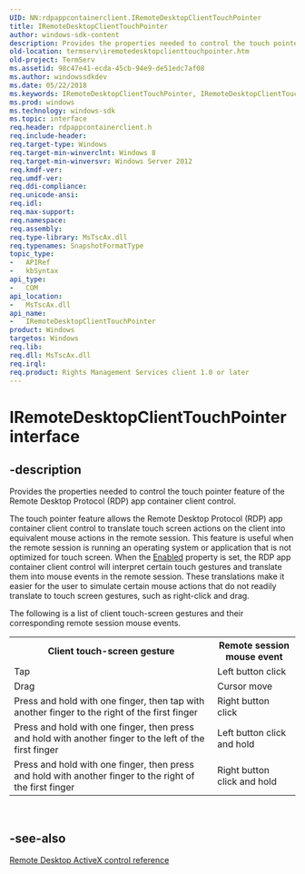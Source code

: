 ```yaml
---
UID: NN:rdpappcontainerclient.IRemoteDesktopClientTouchPointer
title: IRemoteDesktopClientTouchPointer
author: windows-sdk-content
description: Provides the properties needed to control the touch pointer feature of the Remote Desktop Protocol (RDP) app container client control.
old-location: termserv\iremotedesktopclienttouchpointer.htm
old-project: TermServ
ms.assetid: 98c47e41-ecda-45cb-94e9-de51edc7af08
ms.author: windowssdkdev
ms.date: 05/22/2018
ms.keywords: IRemoteDesktopClientTouchPointer, IRemoteDesktopClientTouchPointer interface [Remote Desktop Services], IRemoteDesktopClientTouchPointer interface [Remote Desktop Services],described, rdpappcontainerclient/IRemoteDesktopClientTouchPointer, termserv.iremotedesktopclienttouchpointer
ms.prod: windows
ms.technology: windows-sdk
ms.topic: interface
req.header: rdpappcontainerclient.h
req.include-header: 
req.target-type: Windows
req.target-min-winverclnt: Windows 8
req.target-min-winversvr: Windows Server 2012
req.kmdf-ver: 
req.umdf-ver: 
req.ddi-compliance: 
req.unicode-ansi: 
req.idl: 
req.max-support: 
req.namespace: 
req.assembly: 
req.type-library: MsTscAx.dll
req.typenames: SnapshotFormatType
topic_type:
-	APIRef
-	kbSyntax
api_type:
-	COM
api_location:
-	MsTscAx.dll
api_name:
-	IRemoteDesktopClientTouchPointer
product: Windows
targetos: Windows
req.lib: 
req.dll: MsTscAx.dll
req.irql: 
req.product: Rights Management Services client 1.0 or later
---
```


# IRemoteDesktopClientTouchPointer interface


## -description



Provides the properties needed to control the touch pointer feature of the Remote Desktop Protocol (RDP) app container client control.



The touch pointer feature allows the Remote Desktop Protocol (RDP) app container client control to translate touch screen actions on the 
    client into equivalent mouse actions in the remote session. This feature is useful when the remote session is 
    running an operating system or application that is not optimized for touch screen. When the 
    <a href="https://msdn.microsoft.com/library/windows/hardware/dn966102">Enabled</a> property is set, the 
    RDP app container client control will interpret certain touch gestures and translate them into mouse events in the 
    remote session. These translations make it easier for the user to simulate certain mouse actions that do not 
    readily translate to touch screen gestures, such as right-click and drag.

The following is a list of client touch-screen gestures and their corresponding remote session mouse events.
<table>
<tr>
<th>Client touch-screen gesture</th>
<th>Remote session mouse event</th>
</tr>
<tr>
<td>
Tap

</td>
<td>
Left button click

</td>
</tr>
<tr>
<td>
Drag

</td>
<td>
Cursor move

</td>
</tr>
<tr>
<td>
Press and hold with one finger, then tap with another finger to the right of the first finger

</td>
<td>
Right button click

</td>
</tr>
<tr>
<td>
Press and hold with one finger, then press and hold with another finger to the left of the first finger

</td>
<td>
Left button click and hold

</td>
</tr>
<tr>
<td>
Press and hold with one finger, then press and hold with another finger to the right of the first finger

</td>
<td>
Right button click and hold

</td>
</tr>
</table> 


## -see-also




<a href="https://msdn.microsoft.com/EAF75483-90A4-4BB1-82A5-EFBB2219A55B">Remote Desktop ActiveX control reference</a>
 

 

